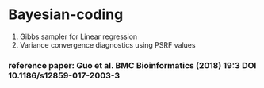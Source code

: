 # Bayesian-coding

1. Gibbs sampler for Linear regression
2. Variance convergence diagnostics using PSRF values
### reference paper: Guo et al. BMC Bioinformatics (2018) 19:3 DOI 10.1186/s12859-017-2003-3
